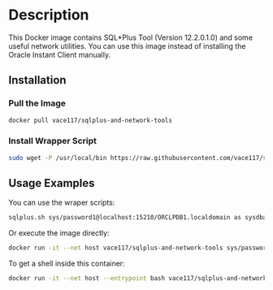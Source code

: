 # Description

This Docker image contains SQL*Plus Tool (Version 12.2.0.1.0) and some useful network utilities. You can use this image instead of installing the Oracle Instant Client manually.

## Installation

### Pull the Image

```bash
docker pull vace117/sqlplus-and-network-tools
```

### Install Wrapper Script

```bash
sudo wget -P /usr/local/bin https://raw.githubusercontent.com/vace117/sqlplus-and-network-tools/master/sqlplus.sh; sudo chmod +x /usr/local/bin/sqlplus.sh
```

## Usage Examples

You can use the wraper scripts:

```bash
sqlplus.sh sys/password1@localhost:15210/ORCLPDB1.localdomain as sysdba
```

Or execute the image directly:

```bash
docker run -it --net host vace117/sqlplus-and-network-tools sys/password1@localhost:15210/ORCLPDB1.localdomain as sysdba
```

To get a shell inside this container:

```bash
docker run -it --net host --entrypoint bash vace117/sqlplus-and-network-tools
```